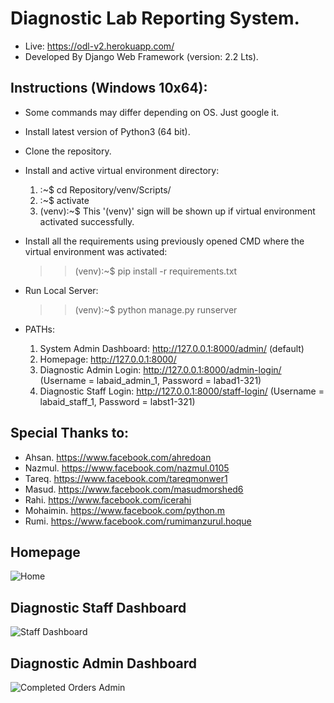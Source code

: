 # Diagnostic Lab Reporting System.
* Live: https://odl-v2.herokuapp.com/
* Developed By Django Web Framework (version: 2.2 Lts).
 
## Instructions (Windows 10x64):
* Some commands may differ depending on OS. Just google it.
* Install latest version of Python3 (64 bit).
* Clone the repository.
* Install and active virtual environment directory:
  1. :~$ cd Repository/venv/Scripts/
  2. :~$ activate
  3. (venv):~$ This '(venv)' sign will be shown up if virtual environment activated successfully.
  
* Install all the requirements using previously opened CMD where the virtual environment was activated:
  >> (venv):~$ pip install -r requirements.txt
  
* Run Local Server:
  >> (venv):~$ python manage.py runserver
  
* PATHs:
  1. System Admin Dashboard: http://127.0.0.1:8000/admin/ (default)
  2. Homepage: http://127.0.0.1:8000/
  3. Diagnostic Admin Login: http://127.0.0.1:8000/admin-login/ (Username = labaid_admin_1, Password = labad1-321)
  4. Diagnostic Staff Login: http://127.0.0.1:8000/staff-login/ (Username = labaid_staff_1, Password = labst1-321)

## Special Thanks to:
* Ahsan.    https://www.facebook.com/ahredoan
* Nazmul.   https://www.facebook.com/nazmul.0105
* Tareq.    https://www.facebook.com/tareqmonwer1
* Masud.    https://www.facebook.com/masudmorshed6
* Rahi.     https://www.facebook.com/icerahi
* Mohaimin. https://www.facebook.com/python.m
* Rumi.     https://www.facebook.com/rumimanzurul.hoque

## Homepage
![Home](https://user-images.githubusercontent.com/23103980/64068231-35e60980-cc57-11e9-94c0-063a1752a4fa.png)

## Diagnostic Staff Dashboard
![Staff Dashboard](https://user-images.githubusercontent.com/23103980/64068244-5615c880-cc57-11e9-9f4e-c6fc9471d8f1.png)

## Diagnostic Admin Dashboard
![Completed Orders Admin](https://user-images.githubusercontent.com/23103980/64068249-6168f400-cc57-11e9-8741-ead7ef8153fd.png)

